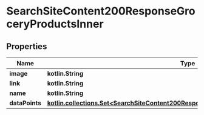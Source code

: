 
# SearchSiteContent200ResponseGroceryProductsInner

## Properties
Name | Type | Description | Notes
------------ | ------------- | ------------- | -------------
**image** | **kotlin.String** |  | 
**link** | **kotlin.String** |  | 
**name** | **kotlin.String** |  | 
**dataPoints** | [**kotlin.collections.Set&lt;SearchSiteContent200ResponseGroceryProductsInnerDataPointsInner&gt;**](SearchSiteContent200ResponseGroceryProductsInnerDataPointsInner.md) |  |  [optional]



